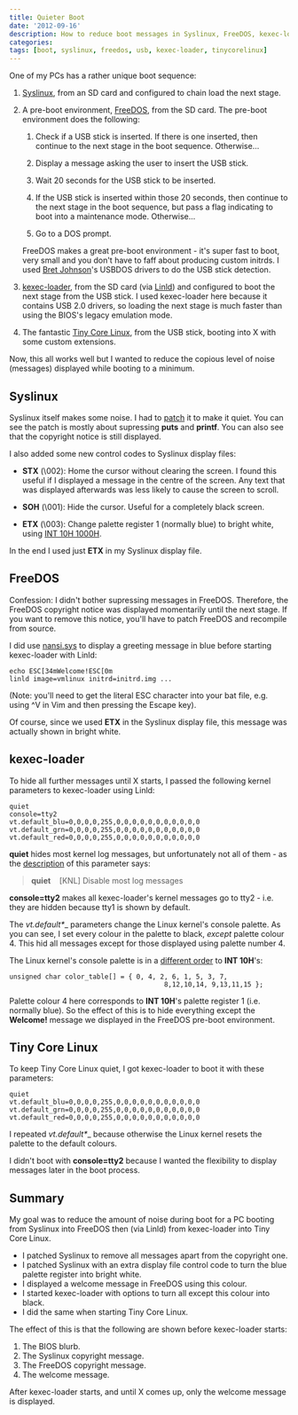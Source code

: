 ```yaml
---
title: Quieter Boot
date: '2012-09-16'
description: How to reduce boot messages in Syslinux, FreeDOS, kexec-loader and Tiny Core Linux
categories:
tags: [boot, syslinux, freedos, usb, kexec-loader, tinycorelinux]
---
```


One of my PCs has a rather unique boot sequence:

1. [Syslinux](http://www.syslinux.org), from an SD card and configured to chain
   load the next stage.

2. A pre-boot environment, [FreeDOS](http://www.freedos.org), from the SD card.
   The pre-boot environment does the following:

    1. Check if a USB stick is inserted. If there is one inserted, then continue
       to the next stage in the boot sequence. Otherwise...

    2. Display a message asking the user to insert the USB stick.

    3. Wait 20 seconds for the USB stick to be inserted.

    4. If the USB stick is inserted within those 20 seconds, then continue to
       the next stage in the boot sequence, but pass a flag indicating to boot
       into a maintenance mode. Otherwise...

    5. Go to a DOS prompt.

    FreeDOS makes a great pre-boot environment - it's super fast to boot, very
    small and you don't have to faff about producing custom initrds. I used
    [Bret Johnson](http://bretjohnson.us)'s USBDOS drivers to do the USB stick
    detection.

3. [kexec-loader](http://www.solemnwarning.net/kexec-loader/), from the SD card
   (via [Linld](http://busybox.net/~vda/linld/)) and configured to boot the next
   stage from the USB stick. I used kexec-loader here because it contains
   USB 2.0 drivers, so loading the next stage is much faster than using the
   BIOS's legacy emulation mode.

4. The fantastic [Tiny Core Linux](http://distro.ibiblio.org/tinycorelinux/welcome.html),
   from the USB stick, booting into X with some custom extensions.

Now, this all works well but I wanted to reduce the copious level of noise
(messages) displayed while booting to a minimum.

Syslinux
--------

Syslinux itself makes some noise. I had to [patch](https://gist.github.com/3748363#file-syslinux-4-03-patch) it to make it quiet. You can see the patch is mostly about supressing
__puts__ and __printf__. You can also see that the copyright notice is still
displayed.

I also added some new control codes to Syslinux display files:

- __STX__ (\002): Home the cursor without clearing the screen.
  I found this useful if I displayed a message in the centre of the screen.
  Any text that was displayed afterwards was less likely to cause the screen
  to scroll.

- __SOH__ (\001): Hide the cursor.
  Useful for a completely black screen.

- __ETX__ (\003): Change palette register 1 (normally blue) to bright white,
  using [INT 10H 1000H](http://webpages.charter.net/danrollins/techhelp/0137.HTM).

In the end I used just __ETX__ in my Syslinux display file.

FreeDOS
-------

Confession: I didn't bother supressing messages in FreeDOS. Therefore, the
FreeDOS copyright notice was displayed momentarily until the next stage.
If you want to remove this notice, you'll have to patch FreeDOS and recompile
from source.

I did use [nansi.sys](http://help.fdos.org/en/hhstndrd/base/nansi.htm)
to display a greeting message in blue before starting kexec-loader with Linld:

    echo ESC[34mWelcome!ESC[0m
    linld image=vmlinux initrd=initrd.img ...

(Note: you'll need to get the literal ESC character into your bat file,
e.g. using ^V in Vim and then pressing the Escape key).

Of course, since we used __ETX__ in the Syslinux display file, this message
was actually shown in bright white.

kexec-loader
------------

To hide all further messages until X starts, I passed the following kernel
parameters to kexec-loader using Linld:

    quiet
    console=tty2
    vt.default_blu=0,0,0,0,255,0,0,0,0,0,0,0,0,0,0,0
    vt.default_grn=0,0,0,0,255,0,0,0,0,0,0,0,0,0,0,0
    vt.default_red=0,0,0,0,255,0,0,0,0,0,0,0,0,0,0,0

__quiet__ hides most kernel log messages, but unfortunately not all of them -
as the [description](http://www.kernel.org/doc/Documentation/kernel-parameters.txt) of this parameter says:

> __quiet__&nbsp;&nbsp;&nbsp;&nbsp;[KNL] Disable most log messages

__console=tty2__ makes all kexec-loader's kernel messages go to tty2 - i.e. they
are hidden because tty1 is shown by default.

The __vt.default_*__ parameters change the Linux kernel's console palette.
As you can see, I set every colour in the palette to black, _except_ palette
colour 4. This hid all messages except for those displayed using palette number
4.

The Linux kernel's console palette is in a [different order](http://git.kernel.org/?p=linux/kernel/git/stable/linux-stable.git;a=blob;f=drivers/tty/vt/vt.c#l1045)
to __INT 10H__'s:

    unsigned char color_table[] = { 0, 4, 2, 6, 1, 5, 3, 7,
                                           8,12,10,14, 9,13,11,15 };

Palette colour 4 here corresponds to __INT 10H__'s palette register 1 (i.e.
normally blue). So the effect of this is to hide everything except the
__Welcome!__ message we displayed in the FreeDOS pre-boot environment.

Tiny Core Linux
---------------

To keep Tiny Core Linux quiet, I got kexec-loader to boot it with these
parameters:

    quiet
    vt.default_blu=0,0,0,0,255,0,0,0,0,0,0,0,0,0,0,0
    vt.default_grn=0,0,0,0,255,0,0,0,0,0,0,0,0,0,0,0
    vt.default_red=0,0,0,0,255,0,0,0,0,0,0,0,0,0,0,0

I repeated __vt.default_*__ because otherwise the Linux kernel resets the
palette to the default colours.

I didn't boot with __console=tty2__ because I wanted the flexibility to display
messages later in the boot process.

Summary
-------

My goal was to reduce the amount of noise during boot for a PC booting from
Syslinux into FreeDOS then (via Linld) from kexec-loader into Tiny Core Linux.

- I patched Syslinux to remove all messages apart from the copyright one.
- I patched Syslinux with an extra display file control code to turn the blue
  palette register into bright white.
- I displayed a welcome message in FreeDOS using this colour.
- I started kexec-loader with options to turn all except this colour into black.
- I did the same when starting Tiny Core Linux.

The effect of this is that the following are shown before kexec-loader starts:

1. The BIOS blurb.
2. The Syslinux copyright message.
3. The FreeDOS copyright message.
4. The welcome message.

After kexec-loader starts, and until X comes up, only the welcome message is
displayed.

